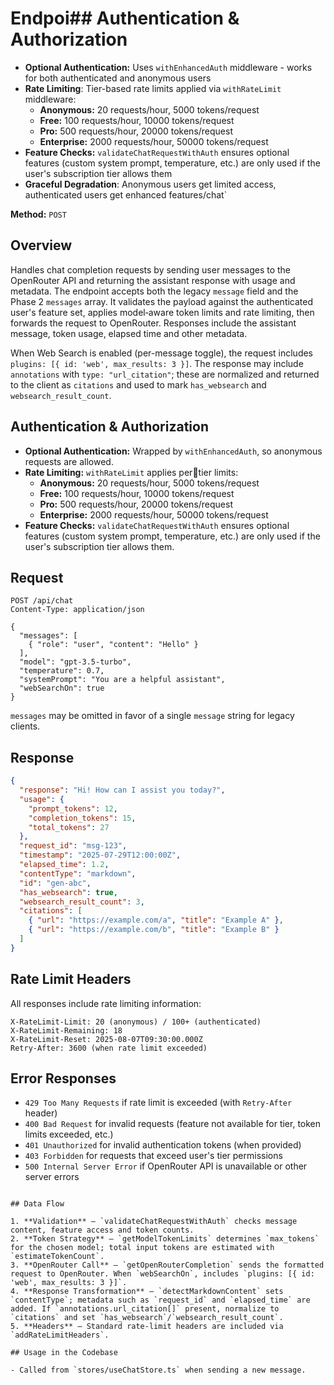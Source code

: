 # Endpoi## Authentication & Authorization

- **Optional Authentication:** Uses `withEnhancedAuth` middleware - works for both authenticated and anonymous users
- **Rate Limiting**: Tier-based rate limits applied via `withRateLimit` middleware:
  - **Anonymous:** 20 requests/hour, 5000 tokens/request
  - **Free:** 100 requests/hour, 10000 tokens/request
  - **Pro:** 500 requests/hour, 20000 tokens/request
  - **Enterprise:** 2000 requests/hour, 50000 tokens/request
- **Feature Checks:** `validateChatRequestWithAuth` ensures optional features (custom system prompt, temperature, etc.) are only used if the user's subscription tier allows them
- **Graceful Degradation**: Anonymous users get limited access, authenticated users get enhanced features/chat`

**Method:** `POST`

## Overview

Handles chat completion requests by sending user messages to the OpenRouter API and returning the assistant response with usage and metadata. The endpoint accepts both the legacy `message` field and the Phase 2 `messages` array. It validates the payload against the authenticated user's feature set, applies model‑aware token limits and rate limiting, then forwards the request to OpenRouter. Responses include the assistant message, token usage, elapsed time and other metadata.

When Web Search is enabled (per-message toggle), the request includes `plugins: [{ id: 'web', max_results: 3 }]`. The response may include `annotations` with `type: "url_citation"`; these are normalized and returned to the client as `citations` and used to mark `has_websearch` and `websearch_result_count`.

## Authentication & Authorization

- **Optional Authentication:** Wrapped by `withEnhancedAuth`, so anonymous requests are allowed.
- **Rate Limiting:** `withRateLimit` applies pertier limits:
  - **Anonymous:** 20 requests/hour, 5000 tokens/request
  - **Free:** 100 requests/hour, 10000 tokens/request
  - **Pro:** 500 requests/hour, 20000 tokens/request
  - **Enterprise:** 2000 requests/hour, 50000 tokens/request
- **Feature Checks:** `validateChatRequestWithAuth` ensures optional features (custom system prompt, temperature, etc.) are only used if the user's subscription tier allows them.

## Request

```http
POST /api/chat
Content-Type: application/json

{
  "messages": [
    { "role": "user", "content": "Hello" }
  ],
  "model": "gpt-3.5-turbo",
  "temperature": 0.7,
  "systemPrompt": "You are a helpful assistant",
  "webSearchOn": true
}
```

`messages` may be omitted in favor of a single `message` string for legacy clients.

## Response

```json
{
  "response": "Hi! How can I assist you today?",
  "usage": {
    "prompt_tokens": 12,
    "completion_tokens": 15,
    "total_tokens": 27
  },
  "request_id": "msg-123",
  "timestamp": "2025-07-29T12:00:00Z",
  "elapsed_time": 1.2,
  "contentType": "markdown",
  "id": "gen-abc",
  "has_websearch": true,
  "websearch_result_count": 3,
  "citations": [
    { "url": "https://example.com/a", "title": "Example A" },
    { "url": "https://example.com/b", "title": "Example B" }
  ]
}
```

## Rate Limit Headers

All responses include rate limiting information:

```
X-RateLimit-Limit: 20 (anonymous) / 100+ (authenticated)
X-RateLimit-Remaining: 18
X-RateLimit-Reset: 2025-08-07T09:30:00.000Z
Retry-After: 3600 (when rate limit exceeded)
```

## Error Responses

- `429 Too Many Requests` if rate limit is exceeded (with `Retry-After` header)
- `400 Bad Request` for invalid requests (feature not available for tier, token limits exceeded, etc.)
- `401 Unauthorized` for invalid authentication tokens (when provided)
- `403 Forbidden` for requests that exceed user's tier permissions
- `500 Internal Server Error` if OpenRouter API is unavailable or other server errors

```

## Data Flow

1. **Validation** – `validateChatRequestWithAuth` checks message content, feature access and token counts.
2. **Token Strategy** – `getModelTokenLimits` determines `max_tokens` for the chosen model; total input tokens are estimated with `estimateTokenCount`.
3. **OpenRouter Call** – `getOpenRouterCompletion` sends the formatted request to OpenRouter. When `webSearchOn`, includes `plugins: [{ id: 'web', max_results: 3 }]`.
4. **Response Transformation** – `detectMarkdownContent` sets `contentType`; metadata such as `request_id` and `elapsed_time` are added. If `annotations.url_citation[]` present, normalize to `citations` and set `has_websearch`/`websearch_result_count`.
5. **Headers** – Standard rate‑limit headers are included via `addRateLimitHeaders`.

## Usage in the Codebase

- Called from `stores/useChatStore.ts` when sending a new message.
```
